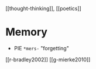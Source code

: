 [[thought-thinking]], [[poetics]]
# Memory
- PIE `*mers-` "forgetting"



[[r-bradley2002]]
[[g-mierke2010]]